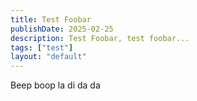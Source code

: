 ```yaml
---
title: Test Foobar
publishDate: 2025-02-25
description: Test Foobar, test foobar...
tags: ["test"]
layout: "default"
---
```


Beep boop la di da da